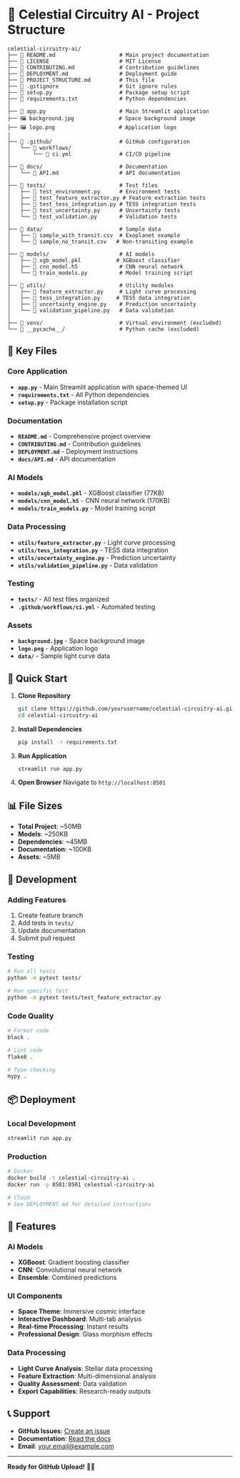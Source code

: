 # 📁 Celestial Circuitry AI - Project Structure

```
celestial-circuitry-ai/
├── 📄 README.md                    # Main project documentation
├── 📄 LICENSE                      # MIT License
├── 📄 CONTRIBUTING.md              # Contribution guidelines
├── 📄 DEPLOYMENT.md                # Deployment guide
├── 📄 PROJECT_STRUCTURE.md         # This file
├── 📄 .gitignore                   # Git ignore rules
├── 📄 setup.py                     # Package setup script
├── 📄 requirements.txt             # Python dependencies
│
├── 🚀 app.py                       # Main Streamlit application
├── 🖼️ background.jpg              # Space background image
├── 🖼️ logo.png                    # Application logo
│
├── 📁 .github/                     # GitHub configuration
│   └── 📁 workflows/
│       └── 📄 ci.yml               # CI/CD pipeline
│
├── 📁 docs/                        # Documentation
│   └── 📄 API.md                   # API documentation
│
├── 📁 tests/                       # Test files
│   ├── 📄 test_environment.py      # Environment tests
│   ├── 📄 test_feature_extractor.py # Feature extraction tests
│   ├── 📄 test_tess_integration.py # TESS integration tests
│   ├── 📄 test_uncertainty.py      # Uncertainty tests
│   └── 📄 test_validation.py       # Validation tests
│
├── 📁 data/                        # Sample data
│   ├── 📄 sample_with_transit.csv  # Exoplanet example
│   └── 📄 sample_no_transit.csv   # Non-transiting example
│
├── 📁 models/                      # AI models
│   ├── 📄 xgb_model.pkl           # XGBoost classifier
│   ├── 📄 cnn_model.h5             # CNN neural network
│   └── 📄 train_models.py          # Model training script
│
├── 📁 utils/                       # Utility modules
│   ├── 📄 feature_extractor.py     # Light curve processing
│   ├── 📄 tess_integration.py     # TESS data integration
│   ├── 📄 uncertainty_engine.py    # Prediction uncertainty
│   └── 📄 validation_pipeline.py   # Data validation
│
├── 📁 venv/                        # Virtual environment (excluded)
└── 📁 __pycache__/                 # Python cache (excluded)
```

## 🎯 Key Files

### Core Application
- **`app.py`** - Main Streamlit application with space-themed UI
- **`requirements.txt`** - All Python dependencies
- **`setup.py`** - Package installation script

### Documentation
- **`README.md`** - Comprehensive project overview
- **`CONTRIBUTING.md`** - Contribution guidelines
- **`DEPLOYMENT.md`** - Deployment instructions
- **`docs/API.md`** - API documentation

### AI Models
- **`models/xgb_model.pkl`** - XGBoost classifier (77KB)
- **`models/cnn_model.h5`** - CNN neural network (170KB)
- **`models/train_models.py`** - Model training script

### Data Processing
- **`utils/feature_extractor.py`** - Light curve processing
- **`utils/tess_integration.py`** - TESS data integration
- **`utils/uncertainty_engine.py`** - Prediction uncertainty
- **`utils/validation_pipeline.py`** - Data validation

### Testing
- **`tests/`** - All test files organized
- **`.github/workflows/ci.yml`** - Automated testing

### Assets
- **`background.jpg`** - Space background image
- **`logo.png`** - Application logo
- **`data/`** - Sample light curve data

## 🚀 Quick Start

1. **Clone Repository**
   ```bash
   git clone https://github.com/yourusername/celestial-circuitry-ai.git
   cd celestial-circuitry-ai
   ```

2. **Install Dependencies**
   ```bash
   pip install -r requirements.txt
   ```

3. **Run Application**
   ```bash
   streamlit run app.py
   ```

4. **Open Browser**
   Navigate to `http://localhost:8501`

## 📊 File Sizes

- **Total Project**: ~50MB
- **Models**: ~250KB
- **Dependencies**: ~45MB
- **Documentation**: ~100KB
- **Assets**: ~5MB

## 🔧 Development

### Adding Features
1. Create feature branch
2. Add tests in `tests/`
3. Update documentation
4. Submit pull request

### Testing
```bash
# Run all tests
python -m pytest tests/

# Run specific test
python -m pytest tests/test_feature_extractor.py
```

### Code Quality
```bash
# Format code
black .

# Lint code
flake8 .

# Type checking
mypy .
```

## 📦 Deployment

### Local Development
```bash
streamlit run app.py
```

### Production
```bash
# Docker
docker build -t celestial-circuitry-ai .
docker run -p 8501:8501 celestial-circuitry-ai

# Cloud
# See DEPLOYMENT.md for detailed instructions
```

## 🌟 Features

### AI Models
- **XGBoost**: Gradient boosting classifier
- **CNN**: Convolutional neural network
- **Ensemble**: Combined predictions

### UI Components
- **Space Theme**: Immersive cosmic interface
- **Interactive Dashboard**: Multi-tab analysis
- **Real-time Processing**: Instant results
- **Professional Design**: Glass morphism effects

### Data Processing
- **Light Curve Analysis**: Stellar data processing
- **Feature Extraction**: Multi-dimensional analysis
- **Quality Assessment**: Data validation
- **Export Capabilities**: Research-ready outputs

## 📞 Support

- **GitHub Issues**: [Create an issue](https://github.com/yourusername/celestial-circuitry-ai/issues)
- **Documentation**: [Read the docs](https://github.com/yourusername/celestial-circuitry-ai#readme)
- **Email**: your.email@example.com

---

**Ready for GitHub Upload!** 🚀✨
